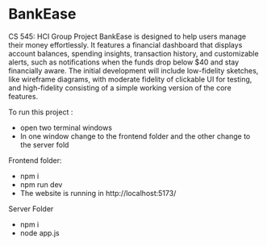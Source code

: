 # BankEase
CS 545: HCI Group Project
BankEase is designed to help users manage their money effortlessly. It features a financial dashboard that displays account balances, spending insights, transaction history, and customizable alerts, such as notifications when the funds drop below $40 and stay financially aware. The initial development will include low-fidelity sketches, like wireframe diagrams, with moderate fidelity of clickable UI for testing, and high-fidelity consisting of a simple working version of the core features. 

To run this project :
* open two terminal windows
* In one window change to the frontend folder and the other change to the server fold

Frontend folder:
* npm i
* npm run dev
* The website is running in http://localhost:5173/

Server Folder
* npm i
* node app.js

